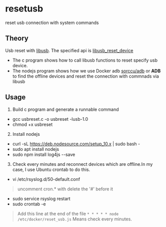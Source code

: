 # resetusb

reset usb connection with system commands

## Theory

Usb reset with [libusb](https://libusb.info/). The specified api is [libusb_reset_device](http://libusb.sourceforge.net/api-1.0/group__libusb__dev.html#gafee9c4638f1713ca5faa867948878111)

- The c program shows how to call libusb functions to reset specify usb device.
- The nodejs program shows how we use Docker adb [sorccu/adb](https://github.com/sorccu/docker-adb)  or **ADB** to find the offline devices and reset the connection with commnads via libusb

## Usage

1. Build c program and generate a runnable command
- gcc usbreset.c -o usbreset -lusb-1.0
- chmod +x usbreset
2. Install nodejs
- curl -sL https://deb.nodesource.com/setup_10.x | sudo bash -
- sudo apt install nodejs
- sudo npm install log4js --save
3. Check every minutes and reconnect devices which are offline.In my case, I use Ubuntu crontab to do this.
- vi /etc/rsyslog.d/50-default.conf
>  uncomment cron.* with delete the '#' before it
- sudo  service rsyslog  restart
- sudo crontab -e
> Add this line at the end of the file ```* * * * * node /etc/docker/reset_usb.js``` Means check every minutes.
  
